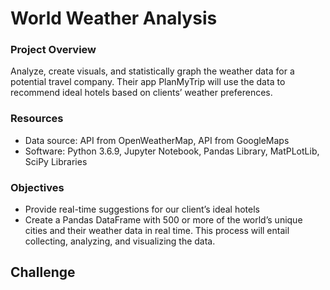 # World Weather Analysis

### Project Overview
Analyze, create visuals, and statistically graph the weather data for a potential travel company. Their app PlanMyTrip will use the data to recommend ideal hotels based on clients’ weather preferences. 

### Resources
- Data source: API from OpenWeatherMap, API from GoogleMaps
- Software: Python 3.6.9, Jupyter Notebook, Pandas Library, MatPLotLib, SciPy Libraries

### Objectives
- Provide real-time suggestions for our client’s ideal hotels
- Create a Pandas DataFrame with 500 or more of the world’s unique cities and their weather data in real time. This process will entail collecting, analyzing, and visualizing the data.

## Challenge


